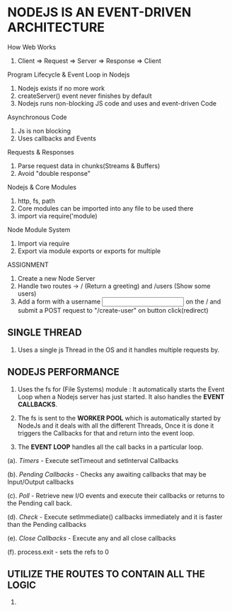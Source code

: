 # NODEJS IS AN EVENT-DRIVEN ARCHITECTURE

How Web Works
1. Client => Request => Server => Response => Client

Program Lifecycle & Event Loop in Nodejs
1. Nodejs exists if no more work
2. createServer() event never finishes by default
3. Nodejs runs non-blocking JS code and uses and event-driven Code

Asynchronous Code
1. Js is non blocking
2. Uses callbacks and Events

Requests & Responses
1. Parse request data in chunks(Streams & Buffers)
2. Avoid "double response"

Nodejs & Core Modules
1. http, fs, path
2. Core modules can be imported into any file to be used there
3. import via require('module)

Node Module System
1. Import via require
2. Export via module exports or exports for multiple

ASSIGNMENT
1. Create a new Node Server 
2. Handle two routes -> / (Return a greeting) and /users (Show some users)
3. Add a form with a username <input/> on the / and submit a POST request to "/create-user" on button click(redirect)





## SINGLE THREAD
1. Uses a single js Thread in the OS and it handles multiple requests by.

## NODEJS PERFORMANCE

1. Uses the fs for (File Systems) module : It automatically starts the Event Loop when a Nodejs server has just started. It also handles the **EVENT CALLBACKS**.

2. The fs is sent to the **WORKER POOL** which is automatically started by NodeJs and it deals with all the different Threads, Once it is done it triggers the Callbacks for that and return into the event loop.

3. The **EVENT LOOP** handles all the call backs in a particular loop. 

(a). *Timers* - Execute setTimeout and setInterval Callbacks

(b). *Pending Callbacks* - Checks any awaiting callbacks that may be Input/Output callbacks

(c). *Poll* - Retrieve new I/O events and execute their callbacks or returns to the Pending call back. 

(d). *Check* - Execute setImmediate() callbacks immediately and it is faster than the Pending callbacks

(e). *Close Callbacks* - Execute any and all close callbacks

(f). process.exit - sets the refs to 0

## UTILIZE THE ROUTES TO CONTAIN ALL THE LOGIC

1. 